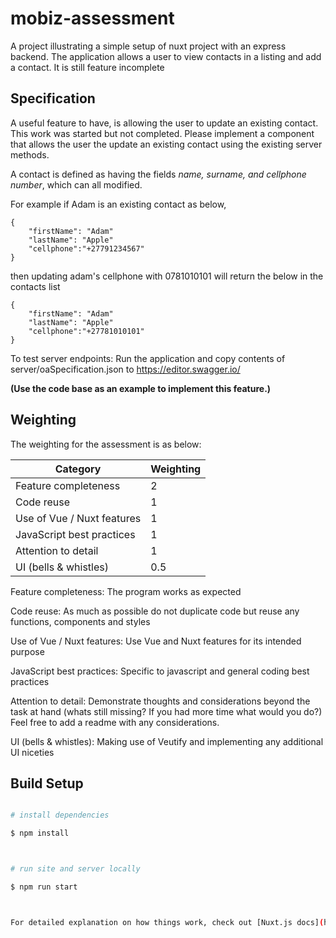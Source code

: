 # mobiz-assessment

A project illustrating a simple setup of nuxt project with an express backend. The application allows a user to view contacts in a listing and add a contact. It is still feature incomplete

## Specification

A useful feature to have, is allowing the user to update an existing contact. This work was started but not completed. Please implement a component that allows the user the update an existing contact using the existing server methods.

A contact is defined as having the fields _name, surname, and cellphone number_, which can all modified.

For example if Adam is an existing contact as below,

```
{
	"firstName": "Adam"
	"lastName": "Apple"
	"cellphone":"+27791234567"
}
```

then updating adam's cellphone with 0781010101 will return the below in the contacts list

```
{
	"firstName": "Adam"
	"lastName": "Apple"
	"cellphone":"+27781010101"
}
```

To test server endpoints: Run the application and copy contents of server/oaSpecification.json to https://editor.swagger.io/

**(Use the code base as an example to implement this feature.)**

## Weighting

The weighting for the assessment is as below:

| Category                   | Weighting |
| -------------------------- | --------- |
| Feature completeness       | 2         |
| Code reuse                 | 1         |
| Use of Vue / Nuxt features | 1         |
| JavaScript best practices  | 1         |
| Attention to detail        | 1         |
| UI (bells & whistles)      | 0.5       |

Feature completeness: The program works as expected

Code reuse: As much as possible do not duplicate code but reuse any functions, components and styles

Use of Vue / Nuxt features: Use Vue and Nuxt features for its intended purpose

JavaScript best practices: Specific to javascript and general coding best practices

Attention to detail: Demonstrate thoughts and considerations beyond the task at hand (whats still missing? If you had more time what would you do?) Feel free to add a readme with any considerations.

UI (bells & whistles): Making use of Veutify and implementing any additional UI niceties

## Build Setup

```bash

# install dependencies

$ npm install



# run site and server locally

$ npm run start



For detailed explanation on how things work, check out [Nuxt.js docs](https://nuxtjs.org).

```
